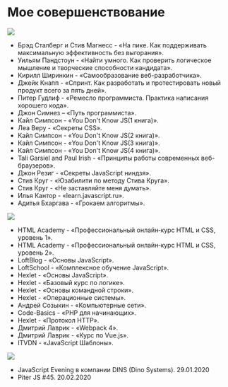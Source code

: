 # Мое совершенствование
![](https://img.shields.io/badge/-%D0%9A%D0%9D%D0%98%D0%93%D0%98-%23088A08)

- Брэд Сталберг и Стив Магнесс - «На пике. Как поддерживать максимальную эффективность без выгорания».
- Уильям Пандстоун - «Найти умного. Как проверить логическое мышление и творческие способности кандидата».
- Кирилл Ширинкин - «Самообразование веб-разработчика».
- Джейк Кнапп - «Спринт. Как разработать и протестировать новый продукт всего за пять дней».
- Питер Гудлиф - «Ремесло программиста. Практика написания хорошего кода».
- Джон Симнез – «Путь программиста».
- Кайл Симпсон - «You Don't Know JS(1 книга)».
- Леа Веру - «Секреты СSS».
- Кайл Симпсон - «You Don't Know JS(2 книга)».
- Кайл Симпсон - «You Don't Know JS(3 книга)».
- Кайл Симпсон - «You Don't Know JS(4 книга)».
- Tali Garsiel and Paul Irish - «Принципы работы современных веб-браузеров».
- Джон Резиг - «Секреты JavaScript ниндзя».
- Стив Круг - «Юзабилити по методу Стива Круга».
- Стив Круг - «Не заставляйте меня думать».
- Илья Кантор - «learn.javascript.ru».
- Адитья Бхаргава - «Грокаем алгоритмы».

![](https://img.shields.io/badge/-%D0%9E%D0%9D%D0%9B%D0%90%D0%99%D0%9D%20%D0%9A%D0%A3%D0%A0%D0%A1%D0%AB-%23FF00BF)

- HTML Academy - «Профессиональный онлайн‑курс HTML и CSS, уровень 1».
- HTML Academy - «Профессиональный онлайн‑курс HTML и CSS, уровень 2».
- LoftBlog - «Основы JavaScript».
- LoftSchool - «Комплексное обучение JavaScript».
- Hexlet - «Основы JavaScript».
- Hexlet - «Базовый курс по логике».
- Hexlet - «Основы командной строки».
- Hexlet - «Операционные системы».
- Андрей Созыкин - «Компьютерные сети».
- Code-Basics - «PHP для начинающих».
- Hexlet - «Протокол HTTP».
- Дмитрий Лаврик - «Webpack 4».
- Дмитрий Лаврик - «Курс по Vue.js».
- ITVDN - «JavaScript Шаблоны».

![](https://img.shields.io/badge/-%D0%9C%D0%98%D0%A2%D0%90%D0%9F%D0%AB%2C%20%D0%9A%D0%9E%D0%9D%D0%A4%D0%95%D0%A0%D0%95%D0%9D%D0%A6%D0%98%D0%98-%232E9AFE)

- JavaScript Evening в компании DINS (Dino Systems). 29.01.2020
- Piter JS #45. 20.02.2020

